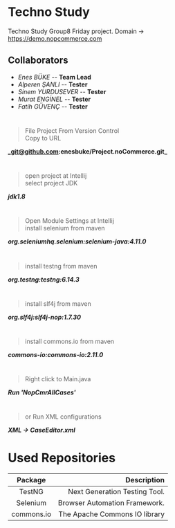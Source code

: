 # Techno Study


Techno Study Group8 Friday project.
Domain -> https://demo.nopcommerce.com


## Collaborators
 * _Enes BÜKE_ -- **Team Lead** 
 * _Alperen ŞANLI_ -- **Tester**
 * _Sinem YURDUSEVER_ -- **Tester**
 * _Murat ENGİNEL_ -- **Tester**
 * _Fatih GÜVENÇ_ -- **Tester**
#
#
#

> File Project From Version Control  
> Copy to URL  
   
**_git@github.com:enesbuke/Project.noCommerce.git_**  
#
> open project at Intellij  
> select project JDK  

**_jdk1.8_**  
#
> Open Module Settings at Intellij  
> install selenium from maven

**_org.seleniumhq.selenium:selenium-java:4.11.0_**  
#
> install testng from maven

**_org.testng:testng:6.14.3_**  
#
> install slf4j from maven

**_org.slf4j:slf4j-nop:1.7.30_**  
#
> install commons.io from maven

**_commons-io:commons-io:2.11.0_**  
#
> Right click to Main.java

**_Run 'NopCmrAllCases'_**  
#
>  or Run XML configurations

**_XML -> CaseEditor.xml_**  
#


# Used Repositories

| Package   |       Description          |
|:-------:| -----:|
| TestNG | Next Generation Testing Tool. |
| Selenium | Browser Automation Framework. |
| commons.io | The Apache Commons IO library |



